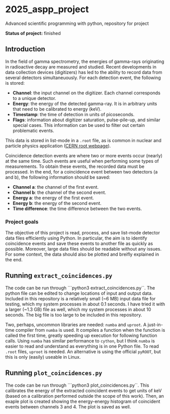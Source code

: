 # 2025_aspp_project
Advanced scientific programming with python, repository for project

**Status of project:** finished

## Introduction

In the field of gamma spectrometry, the energies of gamma-rays originating in radioactive decay are measured and studied. Recent developments in data collection devices (digitizers) has led to the ability to record data from several detectors simultaneuously. For each detection event, the following is stored: 

- **Channel**: the input channel on the digitizer. Each channel corresponds to a unique detector. 
- **Energy**: the energy of the detected gamma-ray. It is in arbitrary units that need to be calibrated to energy (keV). 
- **Timestamp**: the time of detection in units of picoseconds. 
- **Flags**: information about digitizer saturation, pulse-pile-up, and similar special cases. This information can be used to filter out certain problematic events. 

This data is stored in list-mode in a ``.root`` file, as is common in nuclear and particle physics application ([CERN root webpage](https://root.cern/)). 

Coincidence detection events are where two or more events occur (nearly) at the same time. Such events are useful when performing some types of measurements. To obtain these events, the recorded data must be processed. In the end, for a coincidence event between two detectors (a and b), the following information should be saved: 

- **Channel a**: the channel of the first event. 
- **Channel b**: the channel of the second event. 
- **Energy a**: the energy of the first event. 
- **Energy b**: the energy of the second event. 
- **Time difference**: the time difference between the two events. 

### Project goals

The objective of this project is read, process, and save list-mode detector data files efficiently using Python. In particular, the aim is to identify coincidence events and save these events to another file as quickly as possible. Moreover, large data files should be readable without any issues. For some context, the data should also be plotted and breifly explained in the end. 

## Running ``extract_coincidences.py``

The code can be run through ```python3 extract_coincidences.py``. The python file can be edited to change locations of input and output data. Included in this repository is a relatively small (~6 MB) input data file for testing, which my system processes in about 0.1 seconds. I have tried it with a larger (~1.3 GB) file as well, which my system processes in about 10 seconds. The big file is too large to be included in this repository. 

Two, perhaps, uncommon libraries are needed: ``numba`` and ``uproot``. A just-in-time compiler from ``numba`` is used. It compiles a function when the function is called the first time, greatly speeding up execution for following function calls. Using ``numba`` has similar performance to ``cython``, but I think ``numba`` is easier to read and understand as everything is in one Python file. To read ``.root`` files, ``uproot`` is needed. An alternative is using the official ``pyROOT``, but this is only (easily) useable in Linux. 

## Running ``plot_coincidences.py``

The code can be run through ```python3 plot_coincidences.py``. This calibrates the energy of the extracted coincident events to get units of keV (based on a calibration performed outside the scope of this work). Then, an exaple plot is created showing the energy-energy histogram of coincident events between channels 3 and 4. The plot is saved as well. 
